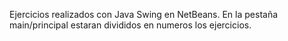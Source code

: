 Ejercicios realizados con Java Swing en NetBeans.
En la pestaña main/principal estaran divididos en numeros los ejercicios.
